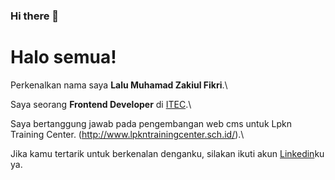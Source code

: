 ### Hi there 👋
# Halo semua! 

Perkenalkan nama saya **Lalu Muhamad Zakiul Fikri**.\

Saya seorang **Frontend Developer** di [ITEC](https://itec.sch.id/).\

Saya bertanggung jawab pada pengembangan web cms untuk Lpkn Training Center.
(http://www.lpkntrainingcenter.sch.id/).\

Jika kamu tertarik untuk berkenalan denganku, silakan ikuti akun [Linkedin](https://www.linkedin.com/in/zakiul-fikri-4337641b4/)ku ya.


<!--
**zakiyul/zakiyul** is a ✨ _special_ ✨ repository because its `README.md` (this file) appears on your GitHub profile.

Here are some ideas to get you started:

- 🔭 I’m currently working on ...
- 🌱 I’m currently learning ...
- 👯 I’m looking to collaborate on ...
- 🤔 I’m looking for help with ...
- 💬 Ask me about ...
- 📫 How to reach me: ...
- 😄 Pronouns: ...
- ⚡ Fun fact: ...
-->
